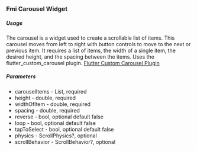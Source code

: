 ### Fmi Carousel Widget

##### Usage

The carousel is a widget used to create a scrollable list of items. This carousel moves from left to right with button controls to move to the next or previous item.
It requires a list of items, the width of a single item, the desired height, and the spacing between the items. Uses the flutter_custom_carousel plugin. [Flutter Custom Carousel Plugin](https://pub.dev/packages/flutter_custom_carousel)


##### Parameters

* carouselItems - List<Widget>, required
* height - double, required
* widthOfItem - double, required
* spacing - double, required
* reverse - bool, optional default false
* loop - bool, optional default false
* tapToSelect - bool, optional default false
* physics - ScrollPhysics?, optional
* scrollBehavior - ScrollBehavior?, optional

`  `